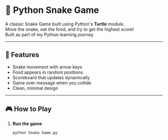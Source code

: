 # 🐍 Python Snake Game

A classic Snake Game built using Python's **Turtle** module.  
Move the snake, eat the food, and try to get the highest score!  
Built as part of my Python learning journey.

---

## 📌 Features
- Snake movement with arrow keys
- Food appears in random positions
- Scoreboard that updates dynamically
- Game over message when you collide
- Clean, minimal design

---

## 🎮 How to Play
1. **Run the game**  
   ```bash
   python Snake Game.py
